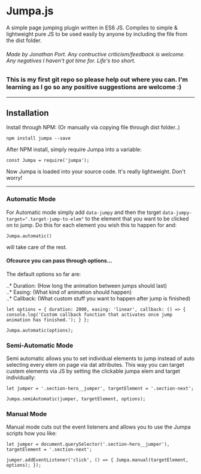 # Jumpa.js

A simple page jumping plugin written in ES6 JS. Compiles to simple & lightweight pure JS to be used easily by anyone by including the file from the dist folder.



###### Made by Jonathan Port. Any contructive criticism/feedback is welcome. Any negatives I haven't got time for. Life's too short.

### This is my first git repo so please help out where you can. I'm learning as I go so any positive suggestions are welcome :)

---

## Installation

Install through NPM: (Or manually via copying file through dist folder..)

`npm install jumpa --save`

After NPM install, simply require Jumpa into a variable:

`const Jumpa = require('jumpa');`

Now Jumpa is loaded into your source code. It's really lightweight. Don't worry!

---

### Automatic Mode

For Automatic mode simply add `data-jumpy` and then the tsrget `data-jumpy-target=".target-jump-to-elem"` to the element that you want to be clicked on to jump. Do this for each element you wish this to happen for and:

`Jumpa.automatic()`

will take care of the rest.


#### Ofcource you can pass through options...

The default options so far are:

..* Duration: (How long the animation between jumps should last)<br>
..* Easing: (What kind of animation should happen)<br>
..* Callback: (What custom stuff you want to happen after jump is finished)

`let options = {
	duration: 2000,
	easing: 'linear',
	callback: () => {
		console.log('Custom callback function that activates once jump animation has finished.');
	}
};`

`Jumpa.automatic(options);`

### Semi-Automatic Mode

Semi automatic allows you to set individual elements to jump instead of auto selecting every elem on page via dat attributes. This way you can target custem elements via JS by setting the clickable jumpa elem and target individually:

`let jumper = '.section-hero__jumper',
	 targetElement = '.section-next';`

`Jumpa.semiAutomatic(jumper, targetElement, options);`


### Manual Mode

Manual mode cuts out the event listeners and allows you to use the Jumpa scripts how you like:

`let jumper = document.querySelector('.section-hero__jumper'),
	 targetElement = '.section-next';`

`jumper.addEventListener('click', () => {
	Jumpa.manual(targetElement, options);
});
`



